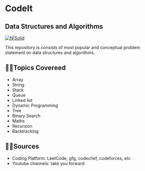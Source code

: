 # CodeIt
## Data Structures and Algorithms

[![N|Solid](https://repository-images.githubusercontent.com/354254077/bce9404a-5a1c-491c-b778-ee99c018b00e)](https://nodesource.com/products/nsolid)

This repository is consists of most popular and conceptual problem statement on data structures and algorithms.

## 📌📌Topics Covereed
- Array
- String
- Stack
- Queue
- Linked list
- Dynamic Programming
- Tree
- Binary Search
- Maths
- Recursion
- Backtracking

## 🔑🔑Sources
- Coding Platform: LeetCode, gfg, codechef, codeforces, etc
- Youtube channels: take you forward





